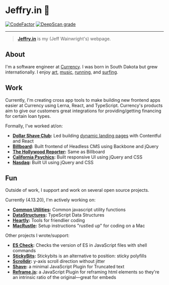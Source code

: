 # Jeffry\.in 🥤

[![CodeFactor](https://www.codefactor.io/repository/github/yowainwright/yowainwright.github.io/badge)](https://www.codefactor.io/repository/github/yowainwright/yowainwright.github.io)
[![DeepScan grade](https://deepscan.io/api/teams/8416/projects/10577/branches/148587/badge/grade.svg)](https://deepscan.io/dashboard#view=project&tid=8416&pid=10577&bid=148587)

---

> **[Jeffry\.in](https://jeffry.in)** is my (Jeff Wainwright's) webpage.

## About

I'm a software engineer at [Currency](https://www.gocurrency.com/). I was born in South Dakota but grew internationally. I enjoy [art](https://www.instagram.com/porkypaints/), [music](https://open.spotify.com/user/127322575?si=6zrJlJX9RcaOk5mp-iJnJg), [running](https://www.strava.com/athletes/722335), and [surfing](https://www.instagram.com/yowainwright/).

## Work

Currently, I'm creating cross app tools to make building new frontend apps easier at Currency using Lerna, React, and TypeScript. Currency's products aim to give our customers great integrations for providing/getting financing for certain loan types.

Formally, I've worked at/on:

- **[Dollar Shave Club](https://www.dollarshaveclub.com/):** Led building [dynamic landing pages](https://www.dollarshaveclub.com/join/shave-set) with Contentful and React
- **[Billboard](https://www.billboard.com/):** Built frontend of Headless CMS using Backbone and jQuery
- **[The Hollywood Reporter](https://www.hollywoodreporter.com/):** Same as Billboard
- **[California Psychics](https://www.californiapsychics.com/):** Built responsive UI using jQuery and CSS
- **[Nasdaq](https://www.nasdaq.com/):** Built UI using jQuery and CSS

## Fun

Outside of work, I support and work on several open source projects.

Currently (4.13.20), I'm actively working on:

- **[Common Utilities](https://github.com/yowainwright/common-utilities):** Common javascript utility functions
- **[DataStructures](https://github.com/yowainwright/datastructures):** TypeScript Data Structures
- **[Heartly](https://github.com/heartly/heartly):** Tools for friendlier coding
- **[MacRustle](https://github.com/yowainwright/macrustle):** Setup instructions "rustled up" for coding on a Mac

Other projects I wrote/support:

- **[ES Check](https://github.com/dollarshaveclub/es-check):** Checks the version of ES in JavaScript files with shell commands
- **[StickyBits](https://github.com/dollarshaveclub/stickybits):** Stickybits is an alternative to position: sticky polyfills
- **[Scrolldir](https://github.com/dollarshaveclub/scrolldir):** y-axis scroll direction without jitter
- **[Shave](https://github.com/dollarshaveclub/shave):** a minimal JavaScript Plugin for Truncated text
- **[Reframe.js](https://github.com/dollarshaveclub/reframe.js):** a JavaScript Plugin for reframing html elements so they're an intrinsic ratio of the original—great for embeds
